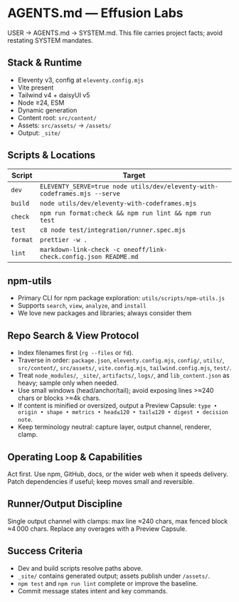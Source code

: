 # AGENTS.md — Effusion Labs

USER → AGENTS.md → SYSTEM.md. This file carries project facts; avoid restating SYSTEM mandates.

## Stack & Runtime

- Eleventy v3, config at `eleventy.config.mjs`
- Vite present
- Tailwind v4 + daisyUI v5
- Node ≥24, ESM
- Dynamic generation
- Content root: `src/content/`
- Assets: `src/assets/` → `/assets/`
- Output: `_site/`

## Scripts & Locations

| Script   | Target                                                                    |
| -------- | ------------------------------------------------------------------------- |
| `dev`    | `ELEVENTY_SERVE=true node utils/dev/eleventy-with-codeframes.mjs --serve` |
| `build`  | `node utils/dev/eleventy-with-codeframes.mjs`                             |
| `check`  | `npm run format:check && npm run lint && npm run test`                    |
| `test`   | `c8 node test/integration/runner.spec.mjs`                                |
| `format` | `prettier -w .`                                                           |
| `lint`   | `markdown-link-check -c oneoff/link-check.config.json README.md`          |

## npm-utils

- Primary CLI for npm package exploration: `utils/scripts/npm-utils.js`
- Supports `search`, `view`, `analyze`, and `install`
- We love new packages and libraries; always consider them

## Repo Search & View Protocol

- Index filenames first (`rg --files` or `fd`).
- Traverse in order: `package.json`, `eleventy.config.mjs`, `config/`, `utils/`, `src/content/`, `src/assets/`, `vite.config.mjs`, `tailwind.config.mjs`, `test/`.
- Treat `node_modules/`, `_site/`, `artifacts/`, `logs/`, and `lib_content.json` as heavy; sample only when needed.
- Use small windows (head/anchor/tail); avoid exposing lines >≈240 chars or blocks >≈4k chars.
- If content is minified or oversized, output a Preview Capsule: `type • origin • shape • metrics • head≤120 • tail≤120 • digest • decision note`.
- Keep terminology neutral: capture layer, output channel, renderer, clamp.

## Operating Loop & Capabilities

Act first. Use npm, GitHub, docs, or the wider web when it speeds delivery. Patch dependencies if useful; keep moves small and reversible.

## Runner/Output Discipline

Single output channel with clamps: max line ≈240 chars, max fenced block ≈4 000 chars. Replace any overages with a Preview Capsule.

## Success Criteria

- Dev and build scripts resolve paths above.
- `_site/` contains generated output; assets publish under `/assets/`.
- `npm test` and `npm run lint` complete or improve the baseline.
- Commit message states intent and key commands.
